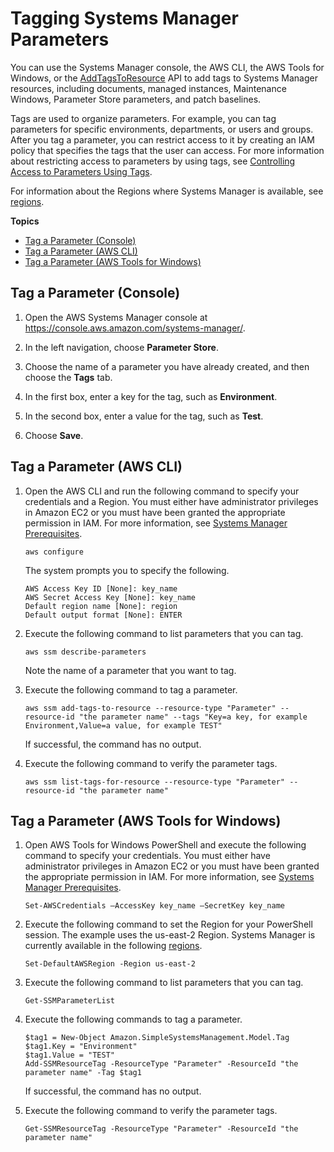# Tagging Systems Manager Parameters<a name="sysman-paramstore-su-tag"></a>

You can use the Systems Manager console, the AWS CLI, the AWS Tools for Windows, or the [AddTagsToResource](http://docs.aws.amazon.com/systems-manager/latest/APIReference/API_AddTagsToResource.html) API to add tags to Systems Manager resources, including documents, managed instances, Maintenance Windows, Parameter Store parameters, and patch baselines\. 

Tags are used to organize parameters\. For example, you can tag parameters for specific environments, departments, or users and groups\. After you tag a parameter, you can restrict access to it by creating an IAM policy that specifies the tags that the user can access\. For more information about restricting access to parameters by using tags, see [Controlling Access to Parameters Using Tags](sysman-paramstore-access.md#sysman-paramstore-access-tag)\.

For information about the Regions where Systems Manager is available, see [regions](http://docs.aws.amazon.com/general/latest/gr/rande.html#ssm_region)\.

**Topics**
+ [Tag a Parameter \(Console\)](#sysman-paramstore-su-tag-sys)
+ [Tag a Parameter \(AWS CLI\)](#sysman-paramstore-su-tag-cli)
+ [Tag a Parameter \(AWS Tools for Windows\)](#sysman-paramstore-su-tag-tfw)

## Tag a Parameter \(Console\)<a name="sysman-paramstore-su-tag-sys"></a>

1. Open the AWS Systems Manager console at [https://console\.aws\.amazon\.com/systems\-manager/](https://console.aws.amazon.com/systems-manager/)\.

1. In the left navigation, choose **Parameter Store**\.

1. Choose the name of a parameter you have already created, and then choose the **Tags** tab\.

1. In the first box, enter a key for the tag, such as **Environment**\.

1. In the second box, enter a value for the tag, such as **Test**\.

1. Choose **Save**\.

## Tag a Parameter \(AWS CLI\)<a name="sysman-paramstore-su-tag-cli"></a>

1. Open the AWS CLI and run the following command to specify your credentials and a Region\. You must either have administrator privileges in Amazon EC2 or you must have been granted the appropriate permission in IAM\. For more information, see [Systems Manager Prerequisites](systems-manager-prereqs.md)\. 

   ```
   aws configure
   ```

   The system prompts you to specify the following\.

   ```
   AWS Access Key ID [None]: key_name
   AWS Secret Access Key [None]: key_name
   Default region name [None]: region
   Default output format [None]: ENTER
   ```

1. Execute the following command to list parameters that you can tag\.

   ```
   aws ssm describe-parameters
   ```

   Note the name of a parameter that you want to tag\.

1. Execute the following command to tag a parameter\.

   ```
   aws ssm add-tags-to-resource --resource-type "Parameter" --resource-id "the parameter name" --tags "Key=a key, for example Environment,Value=a value, for example TEST"
   ```

   If successful, the command has no output\.

1. Execute the following command to verify the parameter tags\.

   ```
   aws ssm list-tags-for-resource --resource-type "Parameter" --resource-id "the parameter name"
   ```

## Tag a Parameter \(AWS Tools for Windows\)<a name="sysman-paramstore-su-tag-tfw"></a>

1. Open AWS Tools for Windows PowerShell and execute the following command to specify your credentials\. You must either have administrator privileges in Amazon EC2 or you must have been granted the appropriate permission in IAM\. For more information, see [Systems Manager Prerequisites](systems-manager-prereqs.md)\.

   ```
   Set-AWSCredentials –AccessKey key_name –SecretKey key_name
   ```

1. Execute the following command to set the Region for your PowerShell session\. The example uses the us\-east\-2 Region\. Systems Manager is currently available in the following [regions](http://docs.aws.amazon.com/general/latest/gr/rande.html#ssm_region)\.

   ```
   Set-DefaultAWSRegion -Region us-east-2
   ```

1. Execute the following command to list parameters that you can tag\.

   ```
   Get-SSMParameterList
   ```

1. Execute the following commands to tag a parameter\.

   ```
   $tag1 = New-Object Amazon.SimpleSystemsManagement.Model.Tag
   $tag1.Key = "Environment"
   $tag1.Value = "TEST"
   Add-SSMResourceTag -ResourceType "Parameter" -ResourceId "the parameter name" -Tag $tag1
   ```

   If successful, the command has no output\.

1. Execute the following command to verify the parameter tags\.

   ```
   Get-SSMResourceTag -ResourceType "Parameter" -ResourceId "the parameter name"
   ```